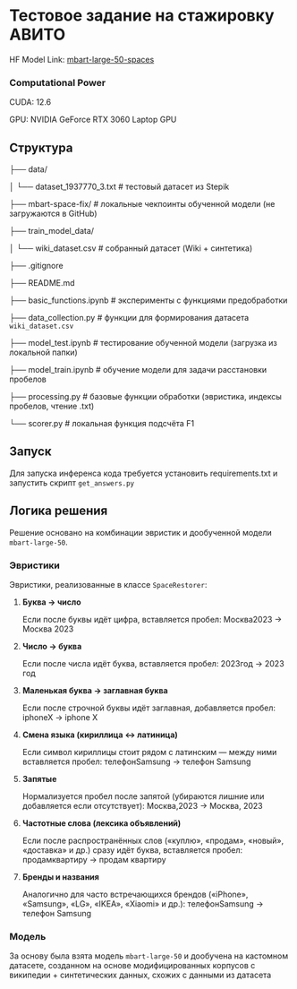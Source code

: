 # Тестовое задание на стажировку АВИТО

HF Model Link: [mbart-large-50-spaces](https://huggingface.co/Dropdead072/mbart-large-50-spaces)

### Computational Power

CUDA: 12.6

GPU: NVIDIA GeForce RTX 3060 Laptop GPU

## Структура

├── data/

│   └── dataset\_1937770\_3.txt      # тестовый датасет из Stepik

├── mbart-space-fix/               # локальные чекпоинты обученной модели (не загружаются в GitHub)

├── train\_model\_data/

│   └── wiki\_dataset.csv           # собранный датасет (Wiki + синтетика)

├── .gitignore

├── README.md

├── basic\_functions.ipynb          # эксперименты с функциями предобработки

├── data\_collection.py             # функции для формирования датасета `wiki_dataset.csv`

├── model\_test.ipynb               # тестирование обученной модели (загрузка из локальной папки)

├── model\_train.ipynb              # обучение модели для задачи расстановки пробелов

├── processing.py                   # базовые функции обработки (эвристика, индексы пробелов, чтение .txt)

└── scorer.py                      # локальная функция подсчёта F1


## Запуск 

Для запуска инференса кода требуется установить requirements.txt и запустить скрипт `get_answers.py`


## Логика решения

Решение основано на комбинации эвристик и дообученной модели `mbart-large-50`.  

### Эвристики

Эвристики, реализованные в классе `SpaceRestorer`:

1. **Буква -> число**  

   Если после буквы идёт цифра, вставляется пробел: Москва2023 -> Москва 2023

2. **Число -> буква**  

    Если после числа идёт буква, вставляется пробел: 2023год -> 2023 год

3. **Маленькая буква -> заглавная буква** 

    Если после строчной буквы идёт заглавная, добавляется пробел: iphoneX -> iphone X

4. **Смена языка (кириллица <-> латиница)** 

    Если символ кириллицы стоит рядом с латинским — между ними вставляется пробел: телефонSamsung -> телефон Samsung

5. **Запятые**  

    Нормализуется пробел после запятой (убираются лишние или добавляется если отсутствует): Москва,2023 -> Москва, 2023

6. **Частотные слова (лексика объявлений)**  

    Если после распространённых слов («куплю», «продам», «новый», «доставка» и др.) сразу идёт буква, вставляется пробел: продамквартиру -> продам квартиру

7. **Бренды и названия**  

    Аналогично для часто встречающихся брендов («iPhone», «Samsung», «LG», «IKEA», «Xiaomi» и др.): телефонSamsung -> телефон Samsung

### Модель

За основу была взята модель `mbart-large-50` и дообучена на кастомном датасете, созданном на основе модифицированных корпусов с википедии + синтетических данных, схожих с данными из датасета
